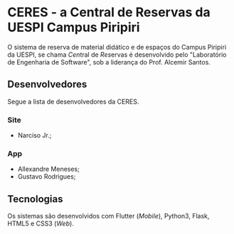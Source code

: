 # CERES - a Central de Reservas da UESPI Campus Piripiri

O sistema de reserva de material didático e de espaços do Campus Piripiri da UESPI, se chama *Cen*tral de *Res*ervas é desenvolvido pelo "Laboratório de Engenharia de Software", sob a liderança do Prof. Alcemir Santos.

## Desenvolvedores
 Segue a lista de desenvolvedores da CERES.
 
### Site
- Narciso Jr.;

### App 
- Allexandre Meneses;
- Gustavo Rodrigues;

## Tecnologias

Os sistemas são desenvolvidos com Flutter (_Mobile_), Python3, Flask, HTML5 e CSS3 (_Web_).
